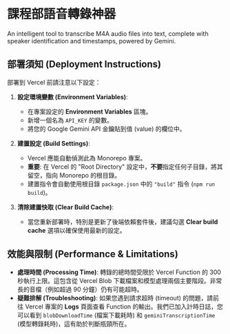 # 課程部語音轉錄神器

An intelligent tool to transcribe M4A audio files into text, complete with speaker identification and timestamps, powered by Gemini.

## 部署須知 (Deployment Instructions)

部署到 Vercel 前請注意以下設定：

1.  **設定環境變數 (Environment Variables)**:
    *   在專案設定的 **Environment Variables** 區塊。
    *   新增一個名為 `API_KEY` 的變數。
    *   將您的 Google Gemini API 金鑰貼到值 (value) 的欄位中。

2.  **建置設定 (Build Settings)**:
    *   Vercel 應能自動偵測此為 Monorepo 專案。
    *   **重要**: 在 Vercel 的 "Root Directory" 設定中，**不要**指定任何子目錄，將其留空，指向 Monorepo 的根目錄。
    *   建置指令會自動使用根目錄 `package.json` 中的 `"build"` 指令 (`npm run build`)。

3.  **清除建置快取 (Clear Build Cache)**:
    *   當您重新部署時，特別是更新了後端依賴套件後，建議勾選 **Clear build cache** 選項以確保使用最新的設定。

## 效能與限制 (Performance & Limitations)

*   **處理時間 (Processing Time)**: 轉錄的總時間受限於 Vercel Function 的 300 秒執行上限。這包含從 Vercel Blob 下載檔案和模型處理兩個主要階段。非常長的音檔（例如超過 90 分鐘）仍有可能超時。
*   **疑難排解 (Troubleshooting)**: 如果您遇到請求超時 (timeout) 的問題，請前往 Vercel 專案的 **Logs** 頁面查看 Function 的輸出。我們已加入計時日誌，您可以看到 `blobDownloadTime` (檔案下載耗時) 和 `geminiTranscriptionTime` (模型轉錄耗時)，這有助於判斷瓶頸所在。